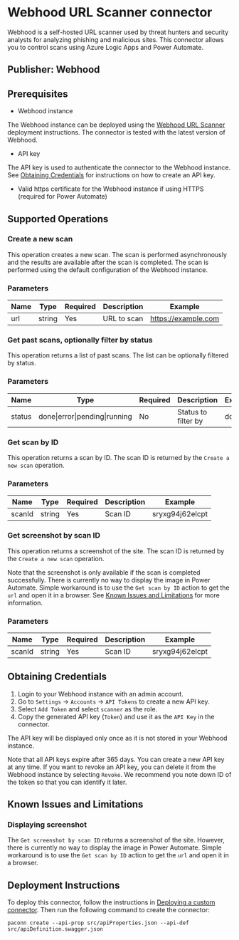 # Webhood URL Scanner connector
Webhood is a self-hosted URL scanner used by threat hunters and security analysts for analyzing phishing and malicious sites. This connector allows you to control scans using Azure Logic Apps and Power Automate.

## Publisher: Webhood

## Prerequisites
* Webhood instance

The Webhood instance can be deployed using the [Webhood URL Scanner](https://webhood.io/docs/deployment) deployment instructions. The connector is tested with the latest version of Webhood.

* API key

The API key is used to authenticate the connector to the Webhood instance. See [Obtaining Credentials](#obtaining-credentials) for instructions on how to create an API key.

* Valid https certificate for the Webhood instance if using HTTPS (required for Power Automate)

## Supported Operations

### Create a new scan
This operation creates a new scan. The scan is performed asynchronously and the results are available after the scan is completed. The scan is performed using the default configuration of the Webhood instance.

### Parameters
| Name | Type | Required | Description | Example |
| --- | --- | --- | --- | --- |
| url | string | Yes | URL to scan | https://example.com |

### Get past scans, optionally filter by status
This operation returns a list of past scans. The list can be optionally filtered by status.

### Parameters
| Name | Type | Required | Description | Example |
| --- | --- | --- | --- | --- |
| status | done\|error\|pending\|running | No | Status to filter by | done |

### Get scan by ID
This operation returns a scan by ID. The scan ID is returned by the `Create a new scan` operation.

### Parameters
| Name | Type | Required | Description | Example |
| --- | --- | --- | --- | --- |
| scanId | string | Yes | Scan ID | sryxg94j62elcpt |

### Get screenshot by scan ID
This operation returns a screenshot of the site. The scan ID is returned by the `Create a new scan` operation.

Note that the screenshot is only available if the scan is completed successfully. There is currently no way to display the image in Power Automate. Simple workaround is to use the `Get scan by ID` action to get the `url` and open it in a browser. See [Known Issues and Limitations](#known-issues-and-limitations) for more information.

### Parameters
| Name | Type | Required | Description | Example |
| --- | --- | --- | --- | --- |
| scanId | string | Yes | Scan ID | sryxg94j62elcpt |


## Obtaining Credentials
1. Login to your Webhood instance with an admin account.
2. Go to `Settings` -> `Accounts` -> `API Tokens` to create a new API key.
3. Select `Add Token` and select `scanner` as the role.
4. Copy the generated API key (`Token`) and use it as the `API Key` in the connector.

The API key will be displayed only once as it is not stored in your Webhood instance.

Note that all API keys expire after 365 days. You can create a new API key at any time. If you want to revoke an API key, you can delete it from the Webhood instance by selecting `Revoke`. We recommend you note down ID of the token so that you can identify it later.

## Known Issues and Limitations
### Displaying screenshot
The `Get screenshot by scan ID` returns a screenshot of the site. However, there is currently no way to display the image in Power Automate. Simple workaround is to use the `Get scan by ID` action to get the `url` and open it in a browser.

## Deployment Instructions
To deploy this connector, follow the instructions in [Deploying a custom connector](https://docs.microsoft.com/en-us/connectors/custom-connectors/paconn-cli#deploying-a-custom-connector). Then run the following command to create the connector:

```
paconn create --api-prop src/apiProperties.json --api-def src/apiDefinition.swagger.json 
```